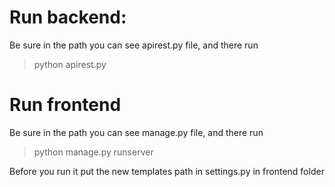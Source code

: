 # Run backend:
Be sure in the path you can see apirest.py file, and there run
> python apirest.py

# Run frontend
Be sure in the path you can see manage.py file, and there run

> python manage.py runserver

Before you run it put the new templates path in settings.py in frontend folder